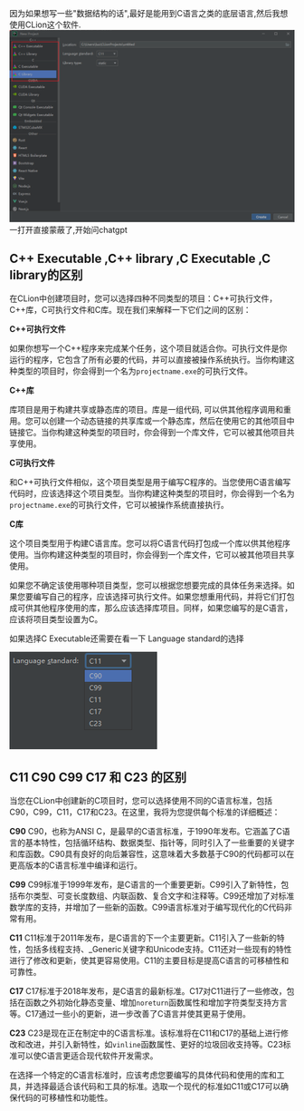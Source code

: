 因为如果想写一些"数据结构的话",最好是能用到C语言之类的底层语言,然后我想使用CLion这个软件.
![](assets/b6be7ed390ee155dd42af2ebab988878_MD5.png)
一打开直接蒙蔽了,开始问chatgpt
## C++ Executable ,C++ library ,C Executable ,C library的区别

在CLion中创建项目时，您可以选择四种不同类型的项目：C++可执行文件，C++库，C可执行文件和C库。现在我们来解释一下它们之间的区别：

**C++可执行文件**

如果你想写一个C++程序来完成某个任务，这个项目就适合你。可执行文件是你运行的程序，它包含了所有必要的代码，并可以直接被操作系统执行。当你构建这种类型的项目时，你会得到一个名为`projectname.exe`的可执行文件。

**C++库**

库项目是用于构建共享或静态库的项目。库是一组代码, 可以供其他程序调用和重用。您可以创建一个动态链接的共享库或一个静态库，然后在使用它的其他项目中链接它。当你构建这种类型的项目时，你会得到一个库文件，它可以被其他项目共享使用。

**C可执行文件**

和C++可执行文件相似，这个项目类型是用于编写C程序的。当您使用C语言编写代码时，应该选择这个项目类型。当你构建这种类型的项目时，你会得到一个名为`projectname.exe`的可执行文件，它可以被操作系统直接执行。

**C库**

这个项目类型用于构建C语言库。您可以将C语言代码打包成一个库以供其他程序使用。当你构建这种类型的项目时，你会得到一个库文件，它可以被其他项目共享使用。

如果您不确定该使用哪种项目类型，您可以根据您想要完成的具体任务来选择。如果您要编写自己的程序，应该选择可执行文件。如果您想重用代码，并将它们打包成可供其他程序使用的库，那么应该选择库项目。同样，如果您编写的是C语言，应该将项目类型设置为C。


如果选择C Executable还需要在看一下 Language standard的选择

![](assets/7101aa72fd40fec340afcc45332b46f4_MD5.png)

## C11 C90 C99 C17 和 C23 的区别
当您在CLion中创建新的C项目时，您可以选择使用不同的C语言标准，包括C90，C99，C11，C17和C23。在这里，我将为您提供每个标准的详细概述：

**C90** C90，也称为ANSI C，是最早的C语言标准，于1990年发布。它涵盖了C语言的基本特性，包括循环结构、数据类型、指针等，同时引入了一些重要的关键字和库函数。C90具有良好的向后兼容性，这意味着大多数基于C90的代码都可以在更高版本的C语言标准中编译和运行。

**C99** C99标准于1999年发布，是C语言的一个重要更新。C99引入了新特性，包括布尔类型、可变长度数组、内联函数、复合文字和注释等。C99还增加了对标准数学库的支持，并增加了一些新的函数。C99语言标准对于编写现代化的C代码非常有用。

**C11** C11标准于2011年发布，是C语言的下一个主要更新。C11引入了一些新的特性，包括多线程支持、_Generic关键字和Unicode支持。C11还对一些现有的特性进行了修改和更新，使其更容易使用。C11的主要目标是提高C语言的可移植性和可靠性。

**C17** C17标准于2018年发布，是C语言的最新标准。C17对C11进行了一些修改，包括在函数之外初始化静态变量、增加`noreturn`函数属性和增加字符类型支持方言等。C17通过一些小的更新，进一步改善了C语言并使其更易于使用。

**C23** C23是现在正在制定中的C语言标准。该标准将在C11和C17的基础上进行修改和改进，并引入新特性，如`vinline`函数属性、更好的垃圾回收支持等。C23标准可以使C语言更适合现代软件开发需求。

在选择一个特定的C语言标准时，应该考虑您要编写的具体代码和使用的库和工具，并选择最适合该代码和工具的标准。选取一个现代的标准如C11或C17可以确保代码的可移植性和功能性。